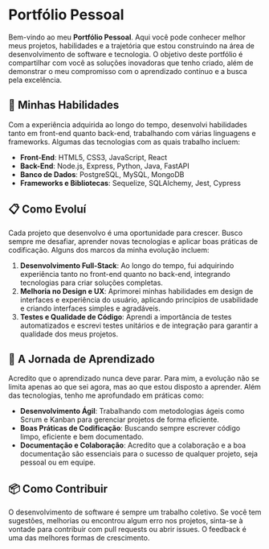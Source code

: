 

# Portfólio Pessoal

Bem-vindo ao meu **Portfólio Pessoal**. Aqui você pode conhecer melhor meus projetos, habilidades e a trajetória que estou construindo na área de desenvolvimento de software e tecnologia. O objetivo deste portfólio é compartilhar com você as soluções inovadoras que tenho criado, além de demonstrar o meu compromisso com o aprendizado contínuo e a busca pela excelência.

## 🚀 Minhas Habilidades

Com a experiência adquirida ao longo do tempo, desenvolvi habilidades tanto em front-end quanto back-end, trabalhando com várias linguagens e frameworks. Algumas das tecnologias com as quais trabalho incluem:

- **Front-End**: HTML5, CSS3, JavaScript, React
- **Back-End**: Node.js, Express, Python, Java, FastAPI
- **Banco de Dados**: PostgreSQL, MySQL, MongoDB
- **Frameworks e Bibliotecas**: Sequelize, SQLAlchemy, Jest, Cypress

## 📋 Como Evoluí

Cada projeto que desenvolvo é uma oportunidade para crescer. Busco sempre me desafiar, aprender novas tecnologias e aplicar boas práticas de codificação. Alguns dos marcos da minha evolução incluem:

1. **Desenvolvimento Full-Stack**: Ao longo do tempo, fui adquirindo experiência tanto no front-end quanto no back-end, integrando tecnologias para criar soluções completas.
2. **Melhoria no Design e UX**: Aprimorei minhas habilidades em design de interfaces e experiência do usuário, aplicando princípios de usabilidade e criando interfaces simples e agradáveis.
3. **Testes e Qualidade de Código**: Aprendi a importância de testes automatizados e escrevi testes unitários e de integração para garantir a qualidade dos meus projetos.

## 🎨 A Jornada de Aprendizado

Acredito que o aprendizado nunca deve parar. Para mim, a evolução não se limita apenas ao que sei agora, mas ao que estou disposto a aprender. Além das tecnologias, tenho me aprofundado em práticas como:

- **Desenvolvimento Ágil**: Trabalhando com metodologias ágeis como Scrum e Kanban para gerenciar projetos de forma eficiente.
- **Boas Práticas de Codificação**: Buscando sempre escrever código limpo, eficiente e bem documentado.
- **Documentação e Colaboração**: Acredito que a colaboração e a boa documentação são essenciais para o sucesso de qualquer projeto, seja pessoal ou em equipe.

## 📦 Como Contribuir

O desenvolvimento de software é sempre um trabalho coletivo. Se você tem sugestões, melhorias ou encontrou algum erro nos projetos, sinta-se à vontade para contribuir com pull requests ou abrir issues. O feedback é uma das melhores formas de crescimento.


